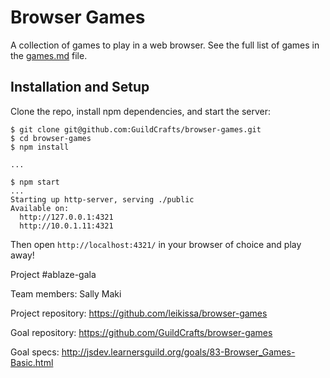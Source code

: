 # Browser Games

A collection of games to play in a web browser. See the full list of games in the [games.md](games.md) file.

## Installation and Setup

Clone the repo, install npm dependencies, and start the server:

```shell-session
$ git clone git@github.com:GuildCrafts/browser-games.git
$ cd browser-games
$ npm install

...

$ npm start
...
Starting up http-server, serving ./public
Available on:
  http://127.0.0.1:4321
  http://10.0.1.11:4321
```

Then open `http://localhost:4321/` in your browser of choice and play away!

Project #ablaze-gala

Team members:
Sally Maki

Project repository:
https://github.com/leikissa/browser-games

Goal repository:
https://github.com/GuildCrafts/browser-games

Goal specs:
http://jsdev.learnersguild.org/goals/83-Browser_Games-Basic.html

